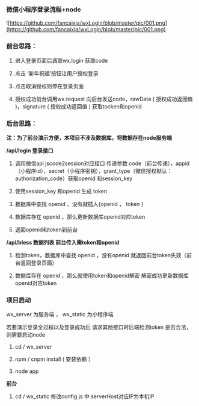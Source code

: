 ### 微信小程序登录流程+node  

![https://github.com/fancaixia/wxLogin/blob/master/pic/001.png](https://github.com/fancaixia/wxLogin/blob/master/pic/001.png)

### 前台思路：

1. 进入登录页面后调取wx.login  获取code

2. 点击 ‘新年祝福’按钮让用户授权登录

3. 点击取消授权则停在登录页面	

4. 授权成功前台调用wx.request  向后台发送code，rawData ( 授权成功返回值 )，signature ( 授权成功返回值 )  获取tocken和openid

### 后台思路：

**注：为了前台演示方便，本项目不涉及数据库，将数据存在node服务端**

**/api/login  登录接口**

1. 调用微信api   jscode2session对应接口 传递参数 code（前台传递），appid（小程序id），secret（小程序密钥），grant_type（微信授权默认：authorization_code）获取openid 和session_key

2. 使用session_key 和openid  生成 token  

3. 数据库中查找 openid ，没有就插入{openid ， token } 

4. 数据库存在 openid ，那么更新数据库openid对应token

5. 返回openid和token到前台


**/api/bless  数据列表  前台传入需token和openid**

1. 检测token，数据库中查找 openid ，没有openid 就返回前台token失效（前台返回登录页面）

2. 数据库存在 openid ，那么就使用token和openid解密  解密成功更新数据库openid对应token


### 项目启动

wx_server 为服务端 ， wx_static  为小程序端

若要演示登录全过程以及登录成功后  请求其他接口时后端检测token 是否合法， 则需要启动node

1. cd / wx_server

2. npm / cnpm   install   ( 安装依赖 ）

3. node app   

**前台**

1. cd / wx_static   修改config.js 中 serverHost对应IP为本机IP
